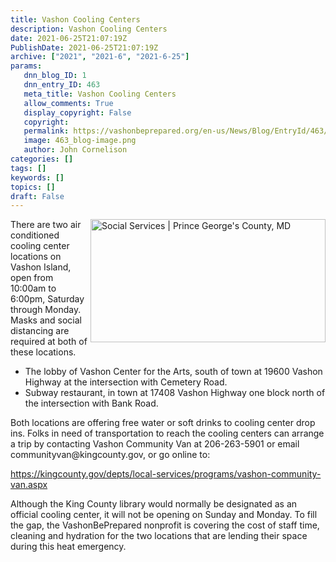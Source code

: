 ```yaml
---
title: Vashon Cooling Centers
description: Vashon Cooling Centers
date: 2021-06-25T21:07:19Z
PublishDate: 2021-06-25T21:07:19Z
archive: ["2021", "2021-6", "2021-6-25"]
params:
   dnn_blog_ID: 1
   dnn_entry_ID: 463
   meta_title: Vashon Cooling Centers
   allow_comments: True
   display_copyright: False
   copyright: 
   permalink: https://vashonbeprepared.org/en-us/News/Blog/EntryId/463/Vashon-Cooling-Centers
   image: 463_blog-image.png
   author: John Cornelison
categories: []
tags: []
keywords: []
topics: []
draft: False
---
```


<p><img width="376" height="197" align="right" style="float: right; display: inline;" alt="Social Services | Prince George's County, MD" src="https://external-content.duckduckgo.com/iu/?u=https%3A%2F%2Ftse1.mm.bing.net%2Fth%3Fid%3DOIP.RICHIWwX7OoyRTd8egHTjwAAAA%26pid%3DApi&amp;f=1">There are two air conditioned cooling center locations on Vashon Island, open from 10:00am to 6:00pm, Saturday through Monday. Masks and social distancing are required at both of these locations.</p><ul><li>The lobby of Vashon Center for the Arts, south of town at 19600 Vashon Highway at the intersection with Cemetery Road.</li><li>Subway restaurant, in town at 17408 Vashon Highway one block north of the intersection with Bank Road.<br></li></ul><p>Both locations are offering free water or soft drinks to cooling center drop ins. Folks in need of transportation to reach the cooling centers can arrange a trip by contacting Vashon Community Van at 206-263-5901 or email <a>communityvan@kingcounty.gov</a>, or go online to:</p><p><a title="https://kingcounty.gov/depts/local-services/programs/vashon-community-van.aspx" href="https://kingcounty.gov/depts/local-services/programs/vashon-community-van.aspx">https://kingcounty.gov/depts/local-services/programs/vashon-community-van.aspx</a><p>Although the King County library would normally be designated as an official cooling center, it will not be opening on Sunday and Monday. To fill the gap, the VashonBePrepared nonprofit is covering the cost of staff time, cleaning and hydration for the two locations that are lending their space during this heat emergency.
